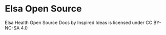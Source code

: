 # Elsa Open Source



Elsa Health Open Source Docs by Inspired Ideas is licensed under CC BY-NC-SA 4.0 